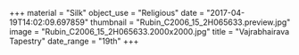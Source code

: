 +++
material = "Silk"
object_use = "Religious"
date = "2017-04-19T14:02:09.697859"
thumbnail = "Rubin_C2006_15_2H065633.preview.jpg"
image = "Rubin_C2006_15_2H065633.2000x2000.jpg"
title = "Vajrabhairava Tapestry"
date_range = "19th"
+++

